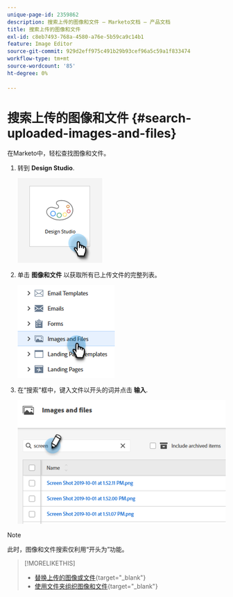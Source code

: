 ```yaml
---
unique-page-id: 2359862
description: 搜索上传的图像和文件 — Marketo文档 — 产品文档
title: 搜索上传的图像和文件
exl-id: c8eb7493-768a-4580-a76e-5b59ca9c14b1
feature: Image Editor
source-git-commit: 929d2eff975c491b29b93cef96a5c59a1f833474
workflow-type: tm+mt
source-wordcount: '85'
ht-degree: 0%

---
```


# 搜索上传的图像和文件 {#search-uploaded-images-and-files}

在Marketo中，轻松查找图像和文件。

1. 转到 **Design Studio**.

   ![](assets/search-uploaded-images-and-files-1.png)

1. 单击 **图像和文件** 以获取所有已上传文件的完整列表。

   ![](assets/search-uploaded-images-and-files-2.png)

1. 在“搜索”框中，键入文件以开头的词并点击 **输入**.

   ![](assets/search-uploaded-images-and-files-3.png)

>[!NOTE]
>
>此时，图像和文件搜索仅利用“开头为”功能。

>[!MORELIKETHIS]
>
>* [替换上传的图像或文件](/help/marketo/product-docs/demand-generation/images-and-files/replace-an-uploaded-image-or-file.md){target="_blank"}
>* [使用文件夹组织图像和文件](/help/marketo/product-docs/demand-generation/images-and-files/organize-your-images-and-files-using-folders.md){target="_blank"}
